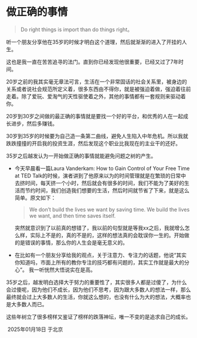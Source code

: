 # 做正确的事情

> Do right things  is import than do things right。

听一个朋友分享他在35岁的时候才明白这个道理，然后就渐渐的进入了开挂的人生。

这也是我一直在苦苦追寻的法门。直到你已经发现他很重要，已经又过了7年时间。

20岁之前的我其实毫无章法可言，生活在一个非常固话的社会关系里，被身边的关系或者说社会规范所定义着，很多东西由不得你，就是被强迫着做，强迫着往前走着。除了爱玩、爱淘气的天性驱使着之外，其他的事情都有一套规则来驱动着你。

20岁到30岁之间做的最正确的事情就是要找一个好的平台，和优秀的人在一起成长进步，然后多赚钱。

30岁到35岁的时候要为自己造一条第二曲线，避免人生陷入中年危机。所以我就跌跌撞撞的开启我的投资生涯，然后发现这个职业比我现在的主业干的还好。

35岁之后越发认为一开始做正确的事情就能避免问题之树的产生。

* 今天早晨看一篇Laura Vanderkam: How to Gain Control of Your Free Time at TED Talk的时候，演者讲到了他原来以为的时间管理就是在繁琐的日常中去挤时间，每天挤一个小时，然后就会有很多的时间，我们不能为了美好的生活而节约时间，我们创造我们想要的生活，然后时间就节省了下来，就是这么简单。原文如下：

  > We don’t build the lives we want by saving time. We build the lives we want, and then time saves itself.

  突然就意识到了以前真的想错了，我以前的句型就是等我xx之后，我就增么怎么样，实际上不是的，真的不是的，这样的想法真的会耽误你一生的。开始做的是错误的事情，那么你的人生会是毫无意义的。

* 在比如有一个朋友分享给我的观点，关于注意力、专注力的话题，他说“其实你知道吗，市面上所有的教你专注的技巧都有问题的，其实工作就是最大的分心”。 我一听恍然大悟说实在是高。

35岁之后，越发明白选择大于努力的重要性了，其实很多人都是过傻了，为什么会过傻呢，因为他们不成长，因为他们不思考，因为跟大多数人的想法一样，那么最终就会过上大多数人的生活，你就这么想的，也没有什么为大的想法，大概率也是大多数人而已。

这些年树立了很多榜样又鉴证了榜样的跌落神坛，唯一不变的是追求自己的成长。



[Laura Vanderkam: How to Gain Control of Your Free Time at TED Talk]: https://singjupost.com/laura-vanderkam-how-to-gain-control-of-your-free-time-at-ted-talk-transcript/?singlepage=1







​																2025年01月18日 于北京

